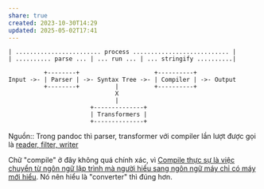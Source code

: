```yaml
---
share: true
created: 2023-10-30T14:29
updated: 2025-05-02T17:41
---
```

```
| ........................ process ........................... |
| .......... parse ... | ... run ... | ... stringify ..........|

          +--------+                     +----------+
Input ->- | Parser | ->- Syntax Tree ->- | Compiler | ->- Output
          +--------+          |          +----------+
                              X
                              |
                       +--------------+
                       | Transformers |
                       +--------------+
```
Nguồn:: 
Trong pandoc thì parser, transformer với compiler lần lượt được gọi là [reader, filter, writer](../Pandoc/Reader%20bi%E1%BA%BFn%20v%C4%83n%20b%E1%BA%A3n%20th%C3%A0nh%20c%C3%A2y%20c%C3%BA%20ph%C3%A1p,%20filter%20bi%E1%BA%BFn%20%C4%91%E1%BB%95i%20c%C3%A2y%20c%C3%BA%20ph%C3%A1p,%20writer%20bi%E1%BA%BFn%20c%C3%A2y%20c%C3%BA%20ph%C3%A1p%20th%C3%A0nh%20v%C4%83n%20b%E1%BA%A3n.md)

Chữ "compile" ở đây không quá chính xác, vì [Compile thực sự là việc chuyển từ ngôn ngữ lập trình mà người hiểu sang ngôn ngữ máy chỉ có máy mới hiểu](../../../../%E2%9C%8D%EF%B8%8FL%E1%BA%ADp%20tr%C3%ACnh/Kh%C3%A1i%20ni%E1%BB%87m%20c%C6%A1%20b%E1%BA%A3n%20v%C3%A0%20nguy%C3%AAn%20l%C3%BD%20l%E1%BA%ADp%20tr%C3%ACnh/Ki%E1%BB%83u%20v%C3%A0%20vi%E1%BB%87c%20th%E1%BB%B1c%20thi/Compile%20time%20l%C3%A0%20l%C3%BAc%20chuy%E1%BB%83n%20t%E1%BB%AB%20ng%C3%B4n%20ng%E1%BB%AF%20l%E1%BA%ADp%20tr%C3%ACnh%20m%C3%A0%20ng%C6%B0%E1%BB%9Di%20hi%E1%BB%83u%20sang%20ng%C3%B4n%20ng%E1%BB%AF%20m%C3%A1y%20ch%E1%BB%89%20c%C3%B3%20m%C3%A1y%20m%E1%BB%9Bi%20hi%E1%BB%83u.%20Runtime%20l%C3%A0%20l%C3%BAc%20m%C3%A1y%20ch%E1%BA%A1y%20m%C3%A3%20m%C3%A1y.md). Nó nên hiểu là "converter" thì đúng hơn.